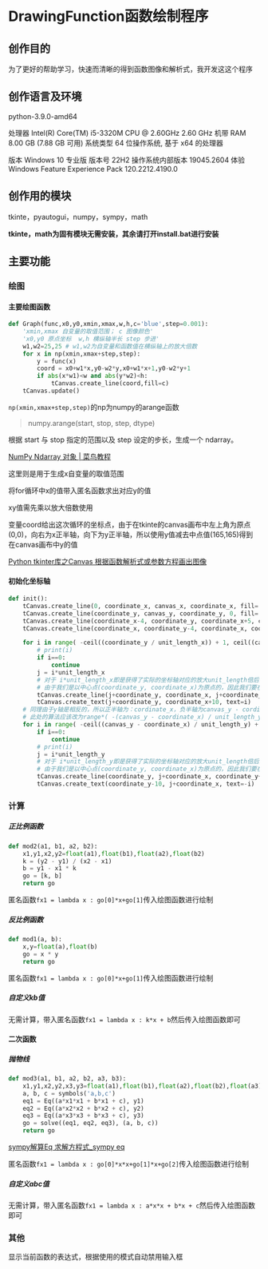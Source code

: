 # DrawingFunction函数绘制程序

## 创作目的

为了更好的帮助学习，快速而清晰的得到函数图像和解析式，我开发这这个程序

## 创作语言及环境

python-3.9.0-amd64

处理器    Intel(R) Core(TM) i5-3320M CPU @ 2.60GHz   2.60 GHz
机带 RAM    8.00 GB (7.88 GB 可用)
系统类型    64 位操作系统, 基于 x64 的处理器

版本    Windows 10 专业版
版本号    22H2
操作系统内部版本    19045.2604
体验    Windows Feature Experience Pack 120.2212.4190.0

## 创作用的模块

tkinte，pyautogui，numpy，sympy，math

**tkinte，math为固有模块无需安装，其余请打开install.bat进行安装**

## 主要功能

### 绘图

#### 主要绘图函数

```python
def Graph(func,x0,y0,xmin,xmax,w,h,c='blue',step=0.001):
    'xmin,xmax 自变量的取值范围； c 图像颜色'
    'x0,y0 原点坐标  w,h 横纵轴半长 step 步进'
    w1,w2=25,25 # w1,w2为自变量和函数值在横纵轴上的放大倍数
    for x in np(xmin,xmax+step,step):
        y = func(x)
        coord = x0+w1*x,y0-w2*y,x0+w1*x+1,y0-w2*y+1
        if abs(x*w1)<w and abs(y*w2)<h:
            tCanvas.create_line(coord,fill=c)
    tCanvas.update()
```

``np(xmin,xmax+step,step)``的np为numpy的arange函数

> numpy.arange(start, stop, step, dtype)

根据 start 与 stop 指定的范围以及 step 设定的步长，生成一个 ndarray。

[NumPy Ndarray 对象 | 菜鸟教程](https://www.runoob.com/numpy/numpy-ndarray-object.html)

这里则是用于生成x自变量的取值范围

将for循环中x的值带入匿名函数求出对应y的值

xy值需先乘以放大倍数使用

变量coord给出这次循环的坐标点，由于在tkinte的canvas画布中左上角为原点(0,0)，向右为x正半轴，向下为y正半轴，所以使用y值减去中点值(165,165)得到在canvas画布中y的值

[Python tkinter库之Canvas 根据函数解析式或参数方程画出图像](https://blog.csdn.net/boysoft2002/article/details/115311607)

#### 初始化坐标轴

```python
def init():
    tCanvas.create_line(0, coordinate_x, canvas_x, coordinate_x, fill='black', arrow=tk.LAST) # tk.LAST画箭头
    tCanvas.create_line(coordinate_y, canvas_y, coordinate_y, 0, fill='black', arrow=tk.LAST)
    tCanvas.create_line(coordinate_x-4, coordinate_y, coordinate_x+5, coordinate_y, fill='red')
    tCanvas.create_line(coordinate_x, coordinate_y-4, coordinate_x, coordinate_y+5, fill='red')

    for i in range( -ceil((coordinate_y / unit_length_x)) + 1, ceil((canvas_x-coordinate_y) / unit_length_x)):
        # print(i)
        if i==0:
            continue
        j = i*unit_length_x
        # 对于 i*unit_length_x即是获得了实际的坐标轴对应的放大unit_length倍后的值，但是这个值并不是真正的像素点
        # 由于我们是以中心点(coordinate_y, coordinate_x)为原点的，因此我们要在这里加上对应的原点像素值才能得到真正的坐标轴对应的像素点
        tCanvas.create_line(j+coordinate_y, coordinate_x, j+coordinate_y, coordinate_x-5, fill='red')
        tCanvas.create_text(j+coordinate_y, coordinate_x+10, text=i)
    # 同理由于y轴是相反的，所以正半轴为：cordinate_x，负半轴为canvas_y - cordinate_x
    # 此处的算法应该改为range*( -(canvas_y - coordinate_x) / unit_length_y) + 1, (cordinate_x / unit_length_y)) )
    for i in range( -ceil((canvas_y - coordinate_x) / unit_length_y) + 1, ceil((coordinate_x / unit_length_y))):
        if i==0:
            continue
        # print(i)
        j = i*unit_length_y
        # 对于 i*unit_length_y即是获得了实际的坐标轴对应的放大unit_length倍后的值，但是这个值并不是真正的像素点
        # 由于我们是以中心点(coordinate_y, coordinate_x)为原点的，因此我们要在这里加上对应的原点像素值才能得到真正的坐标轴对应的像素点
        tCanvas.create_line(coordinate_y, j+coordinate_x, coordinate_y+5, j+coordinate_x, fill='red')
        tCanvas.create_text(coordinate_y-10, j+coordinate_x, text=-i)
```

### 计算

##### 正比例函数

```python
def mod2(a1, b1, a2, b2):
    x1,y1,x2,y2=float(a1),float(b1),float(a2),float(b2)
    k = (y2 - y1) / (x2 - x1)
    b = y1 - x1 * k
    go = [k, b]
    return go
```

匿名函数``fx1 = lambda x : go[0]*x+go[1]``传入绘图函数进行绘制

##### 反比例函数

```python
def mod1(a, b):
    x,y=float(a),float(b)
    go = x * y
    return go
```

匿名函数``fx1 = lambda x : go[0]*x+go[1]``传入绘图函数进行绘制

##### 自定义kb值

无需计算，带入匿名函数``fx1 = lambda x : k*x + b``然后传入绘图函数即可

#### 二次函数

##### 抛物线

```python
def mod3(a1, b1, a2, b2, a3, b3):
    x1,y1,x2,y2,x3,y3=float(a1),float(b1),float(a2),float(b2),float(a3),float(b3)
    a, b, c = symbols('a,b,c')
    eq1 = Eq((a*x1*x1 + b*x1 + c), y1)
    eq2 = Eq((a*x2*x2 + b*x2 + c), y2)
    eq3 = Eq((a*x3*x3 + b*x3 + c), y3)
    go = solve((eq1, eq2, eq3), (a, b, c))
    return go
```

[sympy解算Eq 求解方程式_sympy eq](https://blog.csdn.net/t4ngw/article/details/105811002)

匿名函数``fx1 = lambda x : go[0]*x*x+go[1]*x+go[2]``传入绘图函数进行绘制

##### 自定义abc值

无需计算，带入匿名函数``fx1 = lambda x : a*x*x + b*x + c``然后传入绘图函数即可

### 其他

显示当前函数的表达式，根据使用的模式自动禁用输入框
